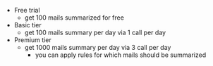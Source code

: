 - Free trial
	- get 100 mails summarized for free
- Basic tier
	- get 100 mails summary per day via 1 call per day
- Premium tier
	- get 1000 mails summary per day via 3 call per day
		- you can apply rules for which mails should be summarized


[]()